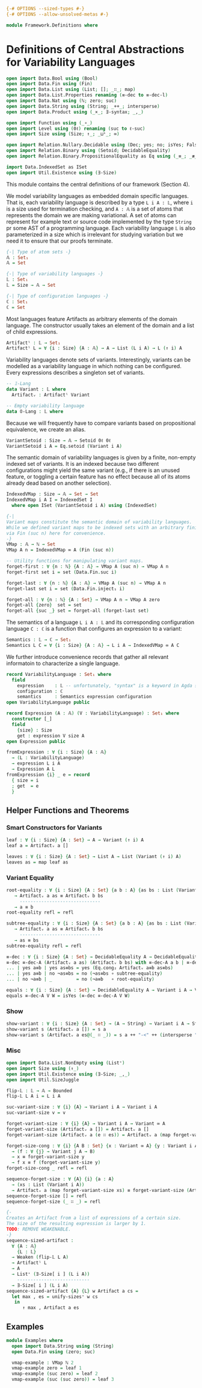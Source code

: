 ```agda
{-# OPTIONS --sized-types #-}
{-# OPTIONS --allow-unsolved-metas #-}

module Framework.Definitions where
```

# Definitions of Central Abstractions for Variability Languages

```agda
open import Data.Bool using (Bool)
open import Data.Fin using (Fin)
open import Data.List using (List; []; _∷_; map)
open import Data.List.Properties renaming (≡-dec to ≡-dec-l)
open import Data.Nat using (ℕ; zero; suc)
open import Data.String using (String; _++_; intersperse)
open import Data.Product using (_×_; ∃-syntax; _,_)

open import Function using (_∘_)
open import Level using (0ℓ) renaming (suc to ℓ-suc)
open import Size using (Size; ↑_; _⊔ˢ_; ∞)

open import Relation.Nullary.Decidable using (Dec; yes; no; isYes; False; toWitnessFalse)
open import Relation.Binary using (Setoid; DecidableEquality)
open import Relation.Binary.PropositionalEquality as Eq using (_≡_; _≢_; refl)

import Data.IndexedSet as ISet
open import Util.Existence using (∃-Size)
```

This module contains the central definitions of our framework (Section 4).

We model variability languages as embedded domain specific languages. That is, each variability language is described by a type `L i A : 𝕃`, where `i` is a size used for termination checking, and `A : 𝔸` is a set of atoms that represents the domain we are making variational.
A set of atoms can represent for example text or source code implemented by the type `String` pr some AST of a programming language.
Each variability language `𝕃` is also parameterized in a size which is irrelevant for studying variation but we need it to ensure that our proofs terminate.
```agda
{-| Type of atom sets -}
𝔸 : Set₁
𝔸 = Set

{-| Type of variability languages -}
𝕃 : Set₁
𝕃 = Size → 𝔸 → Set

{-| Type of configuration languages -}
ℂ : Set₁
ℂ = Set
```

Most languages feature Artifacts as arbitrary elements of the domain language.
The constructor usually takes an element of the domain and a list of child expressions.
```agda
Artifactˡ : 𝕃 → Set₁
Artifactˡ L = ∀ {i : Size} {A : 𝔸} → A → List (L i A) → L (↑ i) A
```

Variability languages denote sets of variants.
Interestingly, variants can be modelled as a variability language in which nothing can be configured.
Every expressions describes a singleton set of variants.
```agda
-- 𝟙-Lang
data Variant : 𝕃 where
  Artifactᵥ : Artifactˡ Variant

-- Empty variability language
data 𝟘-Lang : 𝕃 where
```

Because we will frequently have to compare variants based on propositional equivalence, we create an alias.
```agda
VariantSetoid : Size → 𝔸 → Setoid 0ℓ 0ℓ
VariantSetoid i A = Eq.setoid (Variant i A)
```

The semantic domain of variability languages is given by a finite, non-empty indexed set of variants.
It is an indexed because two different configurations might yield the same variant (e.g., if there is an unused feature, or toggling a certain feature has no effect because all of its atoms already dead based on another selection).
```agda
IndexedVMap : Size → 𝔸 → Set → Set
IndexedVMap i A I = IndexedSet I
  where open ISet (VariantSetoid i A) using (IndexedSet)

{-|
Variant maps constitute the semantic domain of variability languages.
While we defined variant maps to be indexed sets with an arbitrary finite and non-empty index set, we directly reflect these properties
via Fin (suc n) here for convenience.
-}
VMap : 𝔸 → ℕ → Set
VMap A n = IndexedVMap ∞ A (Fin (suc n))

-- Utility functions for manipulating variant maps.
forget-first : ∀ {n : ℕ} {A : 𝔸} → VMap A (suc n) → VMap A n
forget-first set i = set (Data.Fin.suc i)

forget-last : ∀ {n : ℕ} {A : 𝔸} → VMap A (suc n) → VMap A n
forget-last set i = set (Data.Fin.inject₁ i)

forget-all : ∀ {n : ℕ} {A : Set} → VMap A n → VMap A zero
forget-all {zero}  set = set
forget-all {suc _} set = forget-all (forget-last set)
```

The semantics of a language `L i A : 𝕃` and its corresponding configuration language `C : ℂ` is a function that configures an expression to a variant:
```agda
Semantics : 𝕃 → ℂ → Set₁
Semantics L C = ∀ {i : Size} {A : 𝔸} → L i A → IndexedVMap ∞ A C
```

We further introduce convenience records that gather all relevant informatoin to characterize a single language.
```agda
record VariabilityLanguage : Set₁ where
  field
    expression    : 𝕃 -- unfortunately, "syntax" is a keyword in Agda so we cannot use that as field name
    configuration : ℂ
    semantics     : Semantics expression configuration
open VariabilityLanguage public

record Expression (A : 𝔸) (V : VariabilityLanguage) : Set₁ where
  constructor [_]
  field
    {size} : Size
    get : expression V size A
open Expression public

fromExpression : ∀ {i : Size} {A : 𝔸}
  → (L : VariabilityLanguage)
  → expression L i A
  → Expression A L
fromExpression {i} _ e = record
  { size = i
  ; get  = e
  }
```

## Helper Functions and Theorems

### Smart Constructors for Variants

```agda
leaf : ∀ {i : Size} {A : Set} → A → Variant (↑ i) A
leaf a = Artifactᵥ a []

leaves : ∀ {i : Size} {A : Set} → List A → List (Variant (↑ i) A)
leaves as = map leaf as
```

### Variant Equality

```agda
root-equality : ∀ {i : Size} {A : Set} {a b : A} {as bs : List (Variant i A)}
   → Artifactᵥ a as ≡ Artifactᵥ b bs
     ------------------------------
   → a ≡ b
root-equality refl = refl

subtree-equality : ∀ {i : Size} {A : Set} {a b : A} {as bs : List (Variant i A)}
   → Artifactᵥ a as ≡ Artifactᵥ b bs
     ------------------------------
   → as ≡ bs
subtree-equality refl = refl

≡-dec : ∀ {i : Size} {A : Set} → DecidableEquality A → DecidableEquality (Variant i A)
≡-dec ≡-dec-A (Artifactᵥ a as) (Artifactᵥ b bs) with ≡-dec-A a b | ≡-dec-l (≡-dec ≡-dec-A) as bs
... | yes a≡b | yes as≡bs = yes (Eq.cong₂ Artifactᵥ a≡b as≡bs)
... | yes a≡b | no ¬as≡bs = no (¬as≡bs ∘ subtree-equality)
... | no ¬a≡b | _         = no (¬a≡b   ∘ root-equality)

equals : ∀ {i : Size} {A : Set} → DecidableEquality A → Variant i A → Variant i A → Bool
equals ≡-dec-A V W = isYes (≡-dec ≡-dec-A V W)
```

### Show

```agda
show-variant : ∀ {i : Size} {A : Set} → (A → String) → Variant i A → String
show-variant s (Artifactᵥ a []) = s a
show-variant s (Artifactᵥ a es@(_ ∷ _)) = s a ++ "-<" ++ (intersperse ", " (map (show-variant s) es)) ++ ">-"
```

### Misc

```agda
open import Data.List.NonEmpty using (List⁺)
open import Size using (↑_)
open import Util.Existence using (∃-Size; _,_)
open import Util.SizeJuggle

flip-𝕃 : 𝕃 → 𝔸 → Bounded
flip-𝕃 L A i = L i A

suc-variant-size : ∀ {i} {A} → Variant i A → Variant i A
suc-variant-size v = v

forget-variant-size : ∀ {i} {A} → Variant i A → Variant ∞ A
forget-variant-size (Artifactᵥ a []) = Artifactᵥ a []
forget-variant-size (Artifactᵥ a (e ∷ es)) = Artifactᵥ a (map forget-variant-size (e ∷ es))

forget-size-cong : ∀ {i} {A B : Set} {x : Variant ∞ A} {y : Variant i A}
  → (f : ∀ {j} → Variant j A → B)
  → x ≡ forget-variant-size y
  → f x ≡ f (forget-variant-size y)
forget-size-cong _ refl = refl

sequence-forget-size : ∀ {A} {i} {a : A}
  → (xs : List (Variant i A))
  → Artifactᵥ a (map forget-variant-size xs) ≡ forget-variant-size (Artifactᵥ a xs)
sequence-forget-size [] = refl
sequence-forget-size (_ ∷ _) = refl

{-
Creates an Artifact from a list of expressions of a certain size.
The size of the resulting expression is larger by 1.
TODO: REMOVE WEAKENABLE.
-}
sequence-sized-artifact :
  ∀ {A : 𝔸}
    {L : 𝕃}
  → Weaken (flip-𝕃 L A)
  → Artifactˡ L
  → A
  → List⁺ (∃-Size[ i ] (L i A))
    ---------------------------
  → ∃-Size[ i ] (L i A)
sequence-sized-artifact {A} {L} w Artifact a cs =
  let max , es = unify-sizes⁺ w cs
   in
      ↑ max , Artifact a es
```

## Examples

```agda
module Examples where
  open import Data.String using (String)
  open Data.Fin using (zero; suc)

  vmap-example : VMap ℕ 2
  vmap-example zero = leaf 1
  vmap-example (suc zero) = leaf 2
  vmap-example (suc (suc zero)) = leaf 3
```
